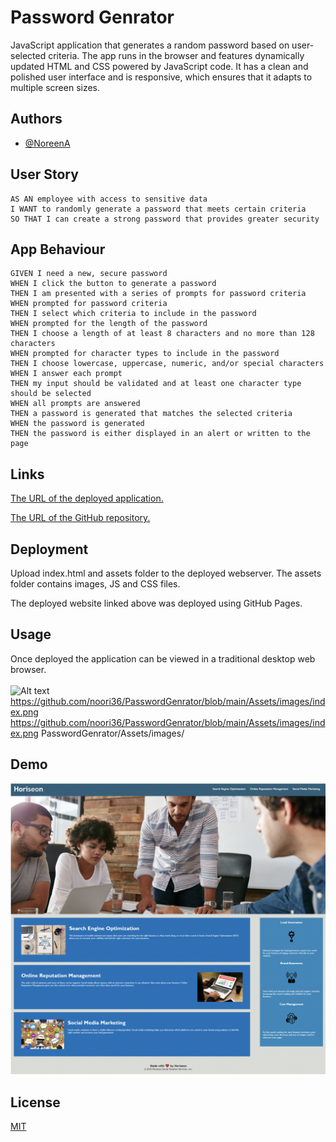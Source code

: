 
# Password Genrator

JavaScript application that generates a random password based on user-selected criteria. The app runs in the browser and features dynamically updated HTML and CSS powered by JavaScript code. It has a clean and polished user interface and is responsive, which ensures that it adapts to multiple screen sizes.


## Authors

- [@NoreenA](https://www.github.com/octokatherine)


## User Story

```
AS AN employee with access to sensitive data
I WANT to randomly generate a password that meets certain criteria
SO THAT I can create a strong password that provides greater security
```
## App Behaviour 

```
GIVEN I need a new, secure password
WHEN I click the button to generate a password
THEN I am presented with a series of prompts for password criteria
WHEN prompted for password criteria
THEN I select which criteria to include in the password
WHEN prompted for the length of the password
THEN I choose a length of at least 8 characters and no more than 128 characters
WHEN prompted for character types to include in the password
THEN I choose lowercase, uppercase, numeric, and/or special characters
WHEN I answer each prompt
THEN my input should be validated and at least one character type should be selected
WHEN all prompts are answered
THEN a password is generated that matches the selected criteria
WHEN the password is generated
THEN the password is either displayed in an alert or written to the page
```


## Links

[The URL of the deployed application.](https://noori36.github.io/Code-Refactor/)

[The URL of the GitHub repository.](https://github.com/noori36/Code-Refactor/)

## Deployment

Upload index.html and assets folder to the deployed webserver. The assets folder contains images, JS and CSS files.<br />

The deployed website linked above was deployed using GitHub Pages.<br />

## Usage
Once deployed the application can be viewed in a traditional desktop web browser. <br />
<br />
![Alt text](https://github.com/noori36/PasswordGenrator/blob/main/assets/images/indx.png?raw=true "Optional Title")
https://github.com/noori36/PasswordGenrator/blob/main/Assets/images/index.png
https://github.com/noori36/PasswordGenrator/blob/main/Assets/images/index.png
PasswordGenrator/Assets/images/

    
## Demo

![Alt text](https://github.com/noori36/Code-Refactor/blob/main/assets/images/Horiseon%20Digital%20Marketing.png?raw=true "Optional Title")


## License

[MIT](https://choosealicense.com/licenses/mit/)

